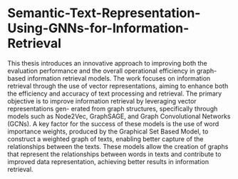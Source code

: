 # Semantic-Text-Representation-Using-GNNs-for-Information-Retrieval
This thesis introduces an innovative approach to improving both the evaluation performance and the overall operational efficiency in graph-based
information retrieval models. The work focuses on information retrieval
through the use of vector representations, aiming to enhance both the efficiency and accuracy of text processing and retrieval. The primary objective
is to improve information retrieval by leveraging vector representations gen-
erated from graph structures, specifically through models such as Node2Vec,
GraphSAGE, and Graph Convolutional Networks (GCNs). A key factor for
the success of these models is the use of word importance weights, produced
by the Graphical Set Based Model, to construct a weighted graph of texts,
enabling better capture of the relationships between the texts. These models
allow the creation of graphs that represent the relationships between words
in texts and contribute to improved data representation, achieving better
results in information retrieval.
